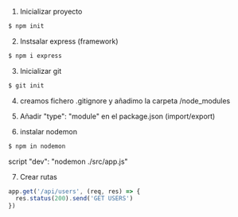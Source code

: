1. Inicializar proyecto
```sh
$ npm init
```

2. Instsalar express (framework)
```sh
$ npm i express
```

3. Inicializar git
```sh
$ git init
```

4. creamos fichero .gitignore y añadimo la carpeta /node_modules

5. Añadir "type": "module" en el package.json (import/export)

6. instalar nodemon
```sh
$ npm in nodemon
```
script "dev": "nodemon ./src/app.js"

7. Crear rutas
```js
app.get('/api/users', (req, res) => {
  res.status(200).send('GET USERS')
})
```